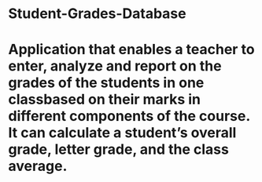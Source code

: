 # Student-Grades-Database

# Application that enables a teacher to enter, analyze and report on the grades of the students in one classbased on their marks in different components of the course. It can calculate a student’s overall grade, letter grade, and the class average.